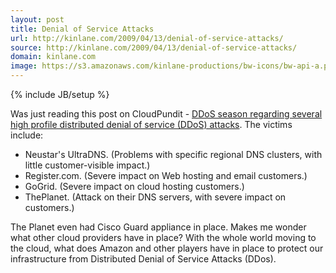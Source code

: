 ```yaml
---
layout: post
title: Denial of Service Attacks
url: http://kinlane.com/2009/04/13/denial-of-service-attacks/
source: http://kinlane.com/2009/04/13/denial-of-service-attacks/
domain: kinlane.com
image: https://s3.amazonaws.com/kinlane-productions/bw-icons/bw-api-a.png
---
```

{% include JB/setup %}

<p>
     Was just reading this post on CloudPundit - <a href="http://cloudpundit.com/2009/04/13/ddos-season/">DDoS season regarding several high profile distributed denial of service (DDoS) attacks</a>. The victims include:
</p>
<ul class="mainlist">
     <li>Neustar's UltraDNS. (Problems with specific regional DNS clusters, with little customer-visible impact.)
     </li>
     <li>Register.com. (Severe impact on Web hosting and email customers.)
     </li>
     <li>GoGrid. (Severe impact on cloud hosting customers.)
     </li>
     <li>ThePlanet. (Attack on their DNS servers, with severe impact on customers.)
     </li>
</ul>
<p>
     The Planet even had Cisco Guard appliance in place. Makes me wonder what other cloud providers have in place? With the whole world moving to the cloud, what does Amazon and other players have in place to protect our infrastructure from Distributed Denial of Service Attacks (DDos).
</p>
